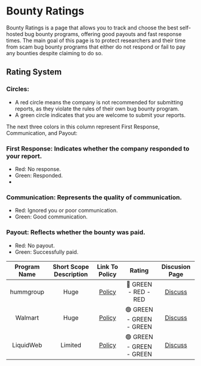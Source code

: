 # Bounty Ratings
Bounty Ratings is a page that allows you to track and choose the best self-hosted bug bounty programs, offering good payouts and fast response times. The main goal of this page is to protect researchers and their time from scam bug bounty programs that either do not respond or fail to pay any bounties despite claiming to do so.

## Rating System
### Circles:
- A red circle means the company is not recommended for submitting reports, as they violate the rules of their own bug bounty program.
- A green circle indicates that you are welcome to submit your reports.

The next three colors in this column represent First Response, Communication, and Payout:
### First Response: Indicates whether the company responded to your report.
- Red: No response.
- Green: Responded.
- 
### Communication: Represents the quality of communication.
- Red: Ignored you or poor communication.
- Green: Good communication.
### Payout: Reflects whether the bounty was paid.
- Red: No payout.
- Green: Successfully paid.

| Program Name | Short Scope Description    | Link To Policy    | Rating   | Discusion Page |
| :---:   | :---: | :---: | :---:   | :---: |
| hummgroup | Huge   | [Policy](https://www.shophumm.com/humm-group/security/)   | 🔴 GREEN - RED - RED | [Discuss](https://github.com/bilbomal/BountyRatings/issues/1) |
| Walmart | Huge   | [Policy](https://corporate.walmart.com/article/responsible-disclosure-policy)   | 🟢 GREEN - GREEN - GREEN | [Discuss](https://github.com/bilbomal/BountyRatings/issues/2) |
| LiquidWeb | Limited   | [Policy](https://www.liquidweb.com/policies/bug-bounty-program/)   | 🟢 GREEN - GREEN - GREEN | [Discuss](https://github.com/bilbomal/BountyRatings/issues/3) |
